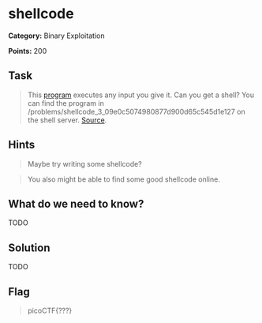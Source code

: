 # shellcode

**Category:** Binary Exploitation

**Points:** 200

## Task

> This [program](Files/vuln) executes any input you give it. Can you get a shell? You can find the program in /problems/shellcode_3_09e0c5074980877d900d65c545d1e127 on the shell server. [Source](Files/vuln.c). 


## Hints

> Maybe try writing some shellcode?

> You also might be able to find some good shellcode online.


## What do we need to know?

TODO

## Solution

TODO

## Flag

> picoCTF{???}

 